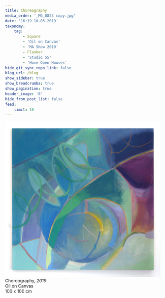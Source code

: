 ```yaml
---
title: Choreography
media_order: '_MG_8823 copy.jpg'
date: '16:19 10-05-2019'
taxonomy:
    tag:
        - Square
        - 'Oil on Canvas'
        - 'MA Show 2019'
        - Flanker
        - 'Studio 55'
        - 'Hove Open Houses'
hide_git_sync_repo_link: false
blog_url: /blog
show_sidebar: true
show_breadcrumbs: true
show_pagination: true
header_image: '0'
hide_from_post_list: false
feed:
    limit: 10
---
```


![](_MG_8823-copy.jpg)
Choreography, _2019_  
Oil on Canvas  
100 x 100 cm